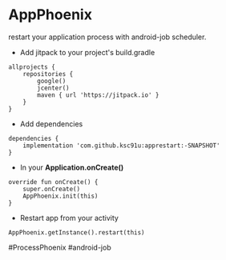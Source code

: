 # AppPhoenix

restart your application process with android-job scheduler.

* Add jitpack to your project's build.gradle

```
allprojects {
    repositories {
        google()
        jcenter()
        maven { url 'https://jitpack.io' }
    }
}
```

* Add dependencies

```
dependencies {
    implementation 'com.github.ksc91u:apprestart:-SNAPSHOT'
}
```  

* In your <b>Application.onCreate()</b>

```
override fun onCreate() {
    super.onCreate()
    AppPhoenix.init(this)
}

```

* Restart app from your activity

```
AppPhoenix.getInstance().restart(this)

```

\#ProcessPhoenix #android-job
